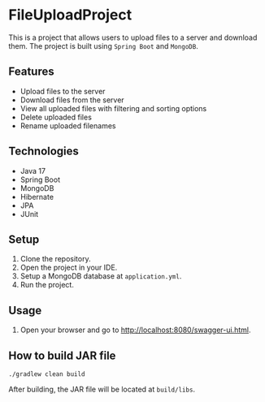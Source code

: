 # FileUploadProject
This is a project that allows users to upload files to a server and download them. The project is built using `Spring Boot` and `MongoDB`.

## Features
- Upload files to the server
- Download files from the server
- View all uploaded files with filtering and sorting options
- Delete uploaded files
- Rename uploaded filenames

## Technologies
- Java 17
- Spring Boot
- MongoDB
- Hibernate
- JPA
- JUnit

## Setup
1. Clone the repository.
2. Open the project in your IDE.
3. Setup a MongoDB database at `application.yml`.
4. Run the project.

## Usage
1. Open your browser and go to [http://localhost:8080/swagger-ui.html](http://localhost:8080/swagger-ui.html).

## How to build JAR file
```shell
./gradlew clean build
```
After building, the JAR file will be located at `build/libs`.